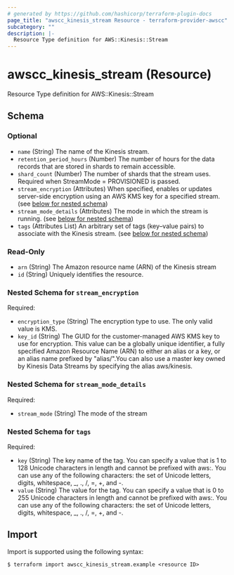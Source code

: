 ```yaml
---
# generated by https://github.com/hashicorp/terraform-plugin-docs
page_title: "awscc_kinesis_stream Resource - terraform-provider-awscc"
subcategory: ""
description: |-
  Resource Type definition for AWS::Kinesis::Stream
---
```


# awscc_kinesis_stream (Resource)

Resource Type definition for AWS::Kinesis::Stream



<!-- schema generated by tfplugindocs -->
## Schema

### Optional

- `name` (String) The name of the Kinesis stream.
- `retention_period_hours` (Number) The number of hours for the data records that are stored in shards to remain accessible.
- `shard_count` (Number) The number of shards that the stream uses. Required when StreamMode = PROVISIONED is passed.
- `stream_encryption` (Attributes) When specified, enables or updates server-side encryption using an AWS KMS key for a specified stream. (see [below for nested schema](#nestedatt--stream_encryption))
- `stream_mode_details` (Attributes) The mode in which the stream is running. (see [below for nested schema](#nestedatt--stream_mode_details))
- `tags` (Attributes List) An arbitrary set of tags (key–value pairs) to associate with the Kinesis stream. (see [below for nested schema](#nestedatt--tags))

### Read-Only

- `arn` (String) The Amazon resource name (ARN) of the Kinesis stream
- `id` (String) Uniquely identifies the resource.

<a id="nestedatt--stream_encryption"></a>
### Nested Schema for `stream_encryption`

Required:

- `encryption_type` (String) The encryption type to use. The only valid value is KMS.
- `key_id` (String) The GUID for the customer-managed AWS KMS key to use for encryption. This value can be a globally unique identifier, a fully specified Amazon Resource Name (ARN) to either an alias or a key, or an alias name prefixed by "alias/".You can also use a master key owned by Kinesis Data Streams by specifying the alias aws/kinesis.


<a id="nestedatt--stream_mode_details"></a>
### Nested Schema for `stream_mode_details`

Required:

- `stream_mode` (String) The mode of the stream


<a id="nestedatt--tags"></a>
### Nested Schema for `tags`

Required:

- `key` (String) The key name of the tag. You can specify a value that is 1 to 128 Unicode characters in length and cannot be prefixed with aws:. You can use any of the following characters: the set of Unicode letters, digits, whitespace, _, ., /, =, +, and -.
- `value` (String) The value for the tag. You can specify a value that is 0 to 255 Unicode characters in length and cannot be prefixed with aws:. You can use any of the following characters: the set of Unicode letters, digits, whitespace, _, ., /, =, +, and -.

## Import

Import is supported using the following syntax:

```shell
$ terraform import awscc_kinesis_stream.example <resource ID>
```
